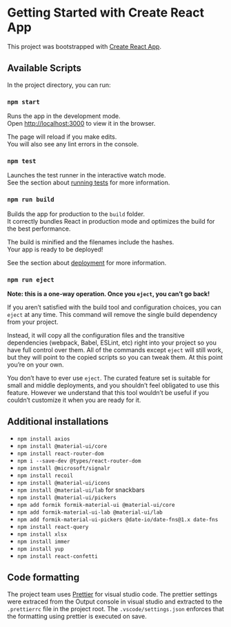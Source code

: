 # Getting Started with Create React App

This project was bootstrapped with [Create React App](https://github.com/facebook/create-react-app).

## Available Scripts

In the project directory, you can run:

### `npm start`

Runs the app in the development mode.\
Open [http://localhost:3000](http://localhost:3000) to view it in the browser.

The page will reload if you make edits.\
You will also see any lint errors in the console.

### `npm test`

Launches the test runner in the interactive watch mode.\
See the section about [running tests](https://facebook.github.io/create-react-app/docs/running-tests) for more information.

### `npm run build`

Builds the app for production to the `build` folder.\
It correctly bundles React in production mode and optimizes the build for the best performance.

The build is minified and the filenames include the hashes.\
Your app is ready to be deployed!

See the section about [deployment](https://facebook.github.io/create-react-app/docs/deployment) for more information.

### `npm run eject`

**Note: this is a one-way operation. Once you `eject`, you can’t go back!**

If you aren’t satisfied with the build tool and configuration choices, you can `eject` at any time. This command will remove the single build dependency from your project.

Instead, it will copy all the configuration files and the transitive dependencies (webpack, Babel, ESLint, etc) right into your project so you have full control over them. All of the commands except `eject` will still work, but they will point to the copied scripts so you can tweak them. At this point you’re on your own.

You don’t have to ever use `eject`. The curated feature set is suitable for small and middle deployments, and you shouldn’t feel obligated to use this feature. However we understand that this tool wouldn’t be useful if you couldn’t customize it when you are ready for it.

## Additional installations

- `npm install axios`
- `npm install @material-ui/core`
- `npm install react-router-dom`
- `npm i --save-dev @types/react-router-dom`
- `npm install @microsoft/signalr`
- `npm install recoil`
- `npm install @material-ui/icons`
- `npm install @material-ui/lab` for snackbars
- `npm install @material-ui/pickers`
- `npm add formik formik-material-ui @material-ui/core`
- `npm add formik-material-ui-lab @material-ui/lab`
- `npm add formik-material-ui-pickers @date-io/date-fns@1.x date-fns`
- `npm install react-query`
- `npm install xlsx`
- `npm install immer`
- `npm install yup`
- `npm install react-confetti`

## Code formatting

The project team uses [Prettier](https://marketplace.visualstudio.com/items?itemName=esbenp.prettier-vscode) for visual studio code.
The prettier settings were extraced from the Output console in visual studio and extracted to the `.prettierrc` file in the project root.
The `.vscode/settings.json` enforces that the formatting using prettier is executed on save.
